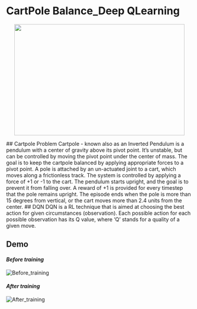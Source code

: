
# CartPole Balance_Deep QLearning 

<p align="center">
  <img width="460" height="300" src="https://cdn-images-1.medium.com/max/1600/1*k21guf6QlOMpVJPw1Z3Vlw.gif">
</p>
## Cartpole Problem
Cartpole - known also as an Inverted Pendulum is a pendulum with a center of gravity above its pivot point. It’s unstable, but can be controlled by moving the pivot point under the center of mass. The goal is to keep the cartpole balanced by applying appropriate forces to a pivot point.
A pole is attached by an un-actuated joint to a cart, which moves along a frictionless track. The system is controlled by applying a force of +1 or -1 to the cart. The pendulum starts upright, and the goal is to prevent it from falling over. A reward of +1 is provided for every timestep that the pole remains upright. The episode ends when the pole is more than 15 degrees from vertical, or the cart moves more than 2.4 units from the center.
## DQN 
DQN is a RL technique that is aimed at choosing the best action for given circumstances (observation). Each possible action for each possible observation has its Q value, where ‘Q’ stands for a quality of a given move.


## Demo


#### *Before training*
![Before_training](https://user-images.githubusercontent.com/54831801/189344178-eec2d6d4-3a63-496e-9af5-bc23d4042ef5.gif)
#### *After training*
![After_training](https://user-images.githubusercontent.com/54831801/189344147-d7e0fb79-371f-48bb-9e9c-ff3218bc9174.gif)
